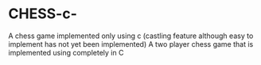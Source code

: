 # CHESS-c-
A chess game implemented only using c (castling feature although easy to implement has not yet been implemented)
A two player chess game that is implemented using completely in C 
